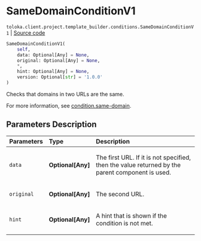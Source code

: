 # SameDomainConditionV1
`toloka.client.project.template_builder.conditions.SameDomainConditionV1` | [Source code](https://github.com/Toloka/toloka-kit/blob/v1.2.3/src/client/project/template_builder/conditions.py#L215)

```python
SameDomainConditionV1(
    self,
    data: Optional[Any] = None,
    original: Optional[Any] = None,
    *,
    hint: Optional[Any] = None,
    version: Optional[str] = '1.0.0'
)
```

Checks that domains in two URLs are the same.


For more information, see [condition.same-domain](https://toloka.ai/docs/template-builder/reference/condition.same-domain).

## Parameters Description

| Parameters | Type | Description |
| :----------| :----| :-----------|
`data`|**Optional\[Any\]**|<p>The first URL. If it is not specified, then the value returned by the parent component is used.</p>
`original`|**Optional\[Any\]**|<p>The second URL.</p>
`hint`|**Optional\[Any\]**|<p>A hint that is shown if the condition is not met.</p>
